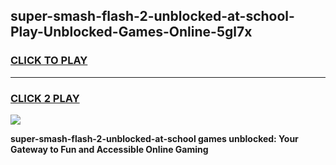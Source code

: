 
## super-smash-flash-2-unblocked-at-school-Play-Unblocked-Games-Online-5gl7x
<h3>
<a href="https://premium76.site?title=super-smash-flash-2-unblocked-at-school&ref=25A">CLICK TO PLAY</a></h3>
<hr>

<h3>
<a href="https://premium76.site?title=super-smash-flash-2-unblocked-at-school&ref=25A">CLICK 2 PLAY</a>
  
</h3>

<a href="https://premium76.site?title=super-smash-flash-2-unblocked-at-school&ref=25A"><img src="https://clearcache.store/games.png"></a>


**super-smash-flash-2-unblocked-at-school games unblocked: Your Gateway to Fun and Accessible Online Gaming**
